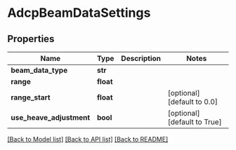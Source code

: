 # AdcpBeamDataSettings

## Properties
Name | Type | Description | Notes
------------ | ------------- | ------------- | -------------
**beam_data_type** | **str** |  | 
**range** | **float** |  | 
**range_start** | **float** |  | [optional] [default to 0.0]
**use_heave_adjustment** | **bool** |  | [optional] [default to True]

[[Back to Model list]](../README.md#documentation-for-models) [[Back to API list]](../README.md#documentation-for-api-endpoints) [[Back to README]](../README.md)


